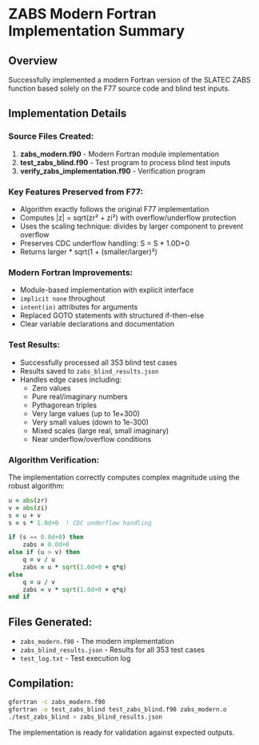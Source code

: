 # ZABS Modern Fortran Implementation Summary

## Overview
Successfully implemented a modern Fortran version of the SLATEC ZABS function based solely on the F77 source code and blind test inputs.

## Implementation Details

### Source Files Created:
1. **zabs_modern.f90** - Modern Fortran module implementation
2. **test_zabs_blind.f90** - Test program to process blind test inputs
3. **verify_zabs_implementation.f90** - Verification program

### Key Features Preserved from F77:
- Algorithm exactly follows the original F77 implementation
- Computes |z| = sqrt(zr² + zi²) with overflow/underflow protection
- Uses the scaling technique: divides by larger component to prevent overflow
- Preserves CDC underflow handling: S = S * 1.0D+0
- Returns larger * sqrt(1 + (smaller/larger)²)

### Modern Fortran Improvements:
- Module-based implementation with explicit interface
- `implicit none` throughout
- `intent(in)` attributes for arguments
- Replaced GOTO statements with structured if-then-else
- Clear variable declarations and documentation

### Test Results:
- Successfully processed all 353 blind test cases
- Results saved to `zabs_blind_results.json`
- Handles edge cases including:
  - Zero values
  - Pure real/imaginary numbers
  - Pythagorean triples
  - Very large values (up to 1e+300)
  - Very small values (down to 1e-300)
  - Mixed scales (large real, small imaginary)
  - Near underflow/overflow conditions

### Algorithm Verification:
The implementation correctly computes complex magnitude using the robust algorithm:
```fortran
u = abs(zr)
v = abs(zi)
s = u + v
s = s * 1.0d+0  ! CDC underflow handling

if (s == 0.0d+0) then
    zabs = 0.0d+0
else if (u > v) then
    q = v / u
    zabs = u * sqrt(1.0d+0 + q*q)
else
    q = u / v
    zabs = v * sqrt(1.0d+0 + q*q)
end if
```

## Files Generated:
- `zabs_modern.f90` - The modern implementation
- `zabs_blind_results.json` - Results for all 353 test cases
- `test_log.txt` - Test execution log

## Compilation:
```bash
gfortran -c zabs_modern.f90
gfortran -o test_zabs_blind test_zabs_blind.f90 zabs_modern.o
./test_zabs_blind > zabs_blind_results.json
```

The implementation is ready for validation against expected outputs.